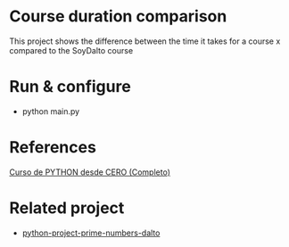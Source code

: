 # Course duration comparison

This project shows the difference between the time it takes for a course x compared to the SoyDalto course

# Run & configure

- python main.py

# References

[Curso de PYTHON desde CERO (Completo)](https://www.youtube.com/watch?v=nKPbfIU442g&t=24993s&pp=ygUJc295IGRhbHRv)

# Related project

- [python-project-prime-numbers-dalto](https://github.com/kevin-pb/python-project-prime-numbers-dalto)